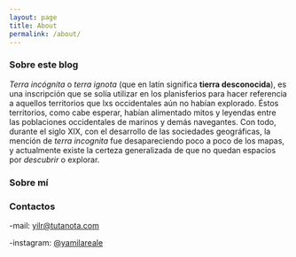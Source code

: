 ```yaml
---
layout: page
title: About
permalink: /about/
---
```


### Sobre este blog

*Terra incógnita* o *terra ignota* (que en latín significa **tierra desconocida**), es una inscripción que se solía utilizar en los
planisferios para hacer referencia a aquellos territorios que lxs occidentales aún no habían explorado. Éstos territorios, como cabe 
esperar, habían alimentado mitos y leyendas entre las poblaciones occidentales de marinos y demás navegantes. Con todo, durante el siglo XIX, 
con el desarrollo de las sociedades geográficas, la mención de *terra incognita* fue desapareciendo poco a poco de los mapas, y actualmente
existe la certeza generalizada de que no quedan espacios por *descubrir* o explorar. 


### Sobre mí


### Contactos

-mail: [yilr@tutanota.com](mailto:yilr@tutanota.com)

-instagram: [@yamilareale](instagram.com/yamilareale)
